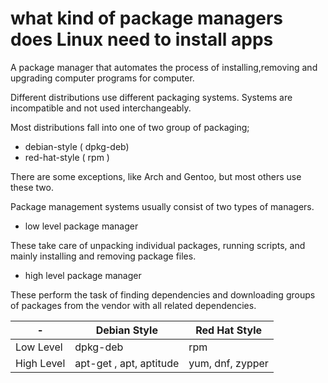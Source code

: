 # what kind of package managers does Linux need to install apps

A package manager that automates the process of installing,removing and upgrading computer programs for computer.


Different distributions use different packaging systems. Systems are incompatible and not used interchangeably.


Most distributions fall into one of two group of packaging;

- debian-style ( dpkg-deb)
- red-hat-style ( rpm )

There are some exceptions, like Arch and Gentoo, but most others use these two.

Package management systems usually consist of two types of managers.

- low level package manager

These take care of unpacking individual packages, running scripts, and mainly installing and removing package files.

- high level package manager

These perform the task of finding dependencies and downloading groups of packages from the vendor with all related dependencies.

| -             | Debian Style  | Red Hat Style  |
| ------------- | ------------- | ------------- |
| Low Level     | dpkg-deb      | rpm  |
| High Level    | apt-get , apt, aptitude  | yum, dnf, zypper  |



